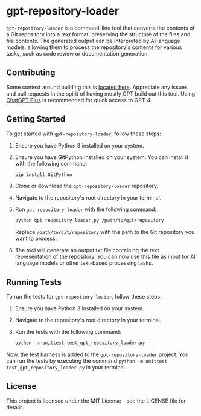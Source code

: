 # gpt-repository-loader

`gpt-repository-loader` is a command-line tool that converts the contents of a Git repository into a text format, preserving the structure of the files and file contents. The generated output can be interpreted by AI language models, allowing them to process the repository's contents for various tasks, such as code review or documentation generation.

## Contributing
Some context around building this is [located here](https://github.com/mpoon/gpt-repository-loader/discussions/18). Appreciate any issues and pull requests in the spirit of having mostly GPT build out this tool. Using [ChatGPT Plus](https://chat.openai.com/) is recommended for quick access to GPT-4.

## Getting Started

To get started with `gpt-repository-loader`, follow these steps:

1. Ensure you have Python 3 installed on your system.
2. Ensure you have GitPython installed on your system. You can install it with the following command:

   ```bash
   pip install GitPython
   ```
3. Clone or download the `gpt-repository-loader` repository.
4. Navigate to the repository's root directory in your terminal.
5. Run `gpt-repository-loader` with the following command:

   ```bash
   python gpt_repository_loader.py /path/to/git/repository
   ```
    Replace `/path/to/git/repository` with the path to the Git repository you want to process.

6. The tool will generate an output.txt file containing the text representation of the repository. You can now use this file as input for AI language models or other text-based processing tasks.

## Running Tests

To run the tests for `gpt-repository-loader`, follow these steps:

1. Ensure you have Python 3 installed on your system.
2. Navigate to the repository's root directory in your terminal.
3. Run the tests with the following command:

   ```bash
   python -m unittest test_gpt_repository_loader.py
   ```
Now, the test harness is added to the `gpt-repository-loader` project. You can run the tests by executing the command `python -m unittest test_gpt_repository_loader.py` in your terminal.

## License
This project is licensed under the MIT License - see the LICENSE file for details.
